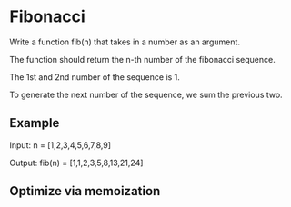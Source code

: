# Fibonacci

Write a function fib(n) that takes in a number as an argument. 

The function should return the n-th number of the fibonacci sequence.

The 1st and 2nd number of the sequence is 1.

To generate the next number of the sequence, we sum the previous two.

<h2>Example</h2>

Input: n = [1,2,3,4,5,6,7,8,9]

Output: fib(n) = [1,1,2,3,5,8,13,21,24]

<h2>Optimize via memoization</h2>


